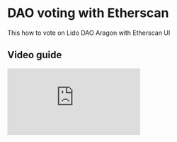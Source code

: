 # DAO voting with Etherscan

This how to vote on Lido DAO Aragon with Etherscan UI

## Video guide

<div style={{position:'relative',width:'100%',paddingBottom:'62.5%',height:0}}>
   <iframe style={{position:'absolute',top:0,left:0,width:'100%',height:'100%'}} src="https://www.youtube.com/embed/5YTJgudYHs8" frameBorder="0" allow="accelerometer; autoplay; clipboard-write; encrypted-media; gyroscope; picture-in-picture" allowFullScreen />
</div>

## Preparation

Get the address of the Lido DAO `Aragon Voting` contract from [Deployed Contracts](/deployed-contracts/#dao-contracts) page. It should be: [0x2e59A20f205bB85a89C53f1936454680651E618e].

Get the vote id, either from [voting ui]:

![](/img/etherscan-voting/voting_ui.png)

or from [Etherscan]:

![](/img/etherscan-voting/etherscan_vote_address.png)

1. Open "[Contract/Read as Proxy]" tab
2. Get the total number of the votes from `votesLength` method (number 21 on [Etherscan page])

![](/img/etherscan-voting/votes-length.png)

3. If you're looking to vote on the last vote, take `votesLength - 1` as an id. If the `votesLength` is `89`, last vote would have the id `88`
4. You can check the vote data with `getVote` method (number 6 on [Etherscan page])

![](/img/etherscan-voting/get-vote.png)

[0x2e59a20f205bb85a89c53f1936454680651e618e]: https://etherscan.io/address/0x2e59A20f205bB85a89C53f1936454680651E618e
[voting ui]: https://vote.lido.fi
[etherscan]: https://etherscan.io/address/0x2e59A20f205bB85a89C53f1936454680651E618e#readProxyContract
[contract/read as proxy]: https://etherscan.io/address/0x2e59A20f205bB85a89C53f1936454680651E618e#readProxyContract
[etherscan page]: https://etherscan.io/address/0x2e59A20f205bB85a89C53f1936454680651E618e#readProxyContract

## Voting

1. Open "[Contract / Write as Proxy](https://etherscan.io/address/0x2e59A20f205bB85a89C53f1936454680651E618e#writeProxyContract)" tab on Etherscan
2. Connect Etherscan UI to Web3 with either MetaMask or WalletConnect

![](/img/etherscan-voting/connect-wallet.png)

3. Use method `vote` (number 6 on the [Etherscan Page](https://etherscan.io/address/0x2e59A20f205bB85a89C53f1936454680651E618e#writeProxyContract))

![](/img/etherscan-voting/vote-1.png)

- `_voteId` is the vote id from the point 2.
- `_supports` is the flag of whether you're voting for (type `true`) or against (type `false`) the vote
- `_executesIfDecided` is the flag to enact the vote if it could be executed right away in the tx sending the vote, `true` or `false`; from the experience of the previous votes, you may leave that as `false`

4. Fill in the parameters `_voteId`, `_supports` & `_executesIsDecided` and send the transaction

![](/img/etherscan-voting/vote-2.png)

5. Sign the transaction

![](/img/etherscan-voting/sign-transaction.png)

That's it! 🎉

